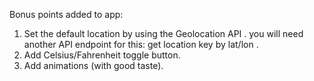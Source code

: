 Bonus points added to app:

1. Set the default location by using the Geolocation API . you will need another API
   endpoint for this: get location key by lat/lon .
2. Add Celsius/Fahrenheit toggle button.
3. Add animations (with good taste).

